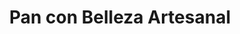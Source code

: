 ---
title: "Pan con Belleza Artesanal"
url: /ciudad-de-mexico/pan-con-belleza-artesanal/
shop: panadería
---